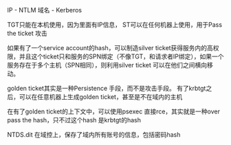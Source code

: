 
IP - NTLM
域名 - Kerberos

TGT只能在本机使用，因为里面有IP信息，
ST可以在任何机器上使用，用于Pass the ticket 攻击

如果有了一个service account的hash，可以制造silver ticket获得服务内的高权限，并且这个ticket只和服务的SPN绑定（不像TGT，和请求者IP绑定），如果一个服务存在于多个主机（SPN相同），则利用silver ticket 可以在他们之间横向移动。

golden ticket其实是一种Persistence 手段，而不是攻击手段。
有了krbtgt之后，可以在任意机器上生成golden ticket，甚至是不在域内的主机

在有了golden ticket的上下文中，可以使用psexec 直接rce，其实就是一种over pass the hash，只不过这个hash 是krbtgt的hash

NTDS.dit 在域控上，保存了域内所有账号的信息，包括密码hash